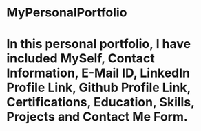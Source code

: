 # MyPersonalPortfolio
# In this personal portfolio, I have included MySelf, Contact Information, E-Mail ID, LinkedIn Profile Link, Github Profile Link, Certifications, Education, Skills, Projects and Contact Me Form.

